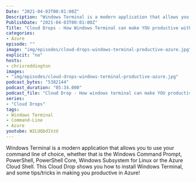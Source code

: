 ```yaml
---
Date: "2021-04-03T00:01:00Z"
Description: "Windows Terminal is a modern application that allows you to use your command line of choice, whether that is the Windows Command Prompt, PowerShell, PowerShell Core, Windows Subsystem for Linux  or the Azure Cloud Shell. This Cloud Drop shows you how to install Windows Terminal, and some tips/tricks in making you productive in Azure!"
PublishDate: "2021-04-03T00:01:00Z"
Title: "Cloud Drops - How Windows Terminal can make YOU productive with Azure"
categories:
- Azure
episode: ""
image: "img/episodes/cloud-drops-windows-terminal-productive-azure.jpg"
explicit: "no"
hosts:
- chrisreddington
images:
- "img/episodes/cloud-drops-windows-terminal-productive-azure.jpg"
podcast_bytes: "5382144"
podcast_duration: "05:34.000"
podcast_file: "Cloud Drop - How windows terminal can make YOU productive with Azure.mp3"
series:
- "Cloud Drops"
tags:
- Windows Terminal
- Command-Line
- Azure
youtube: W2LUQbd1VzU
---
```

Windows Terminal is a modern application that allows you to use your command line of choice, whether that is the Windows Command Prompt, PowerShell, PowerShell Core, Windows Subsystem for Linux  or the Azure Cloud Shell. This Cloud Drop shows you how to install Windows Terminal, and some tips/tricks in making you productive in Azure!